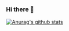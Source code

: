 ### Hi there 👋

[![Anurag's github stats](https://github-readme-stats.vercel.app/api?username=markwinter&count_private=true&show_icons=true&theme=radical&include_all_commits=true)](https://github.com/anuraghazra/github-readme-stats)
